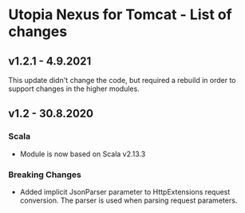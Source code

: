 # Utopia Nexus for Tomcat - List of changes

## v1.2.1 - 4.9.2021
This update didn't change the code, but required a rebuild in order to support changes in the higher modules.

## v1.2 - 30.8.2020
### Scala
- Module is now based on Scala v2.13.3
### Breaking Changes
- Added implicit JsonParser parameter to HttpExtensions request conversion. 
The parser is used when parsing request parameters.